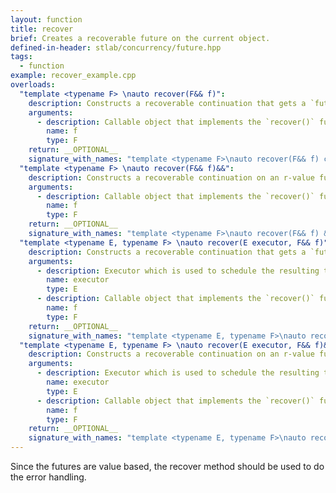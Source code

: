 ```yaml
---
layout: function
title: recover
brief: Creates a recoverable future on the current object.
defined-in-header: stlab/concurrency/future.hpp 
tags:
  - function  
example: recover_example.cpp
overloads:
  "template <typename F> \nauto recover(F&& f)":
    description: Constructs a recoverable continuation that gets a `future<T>` passed. It uses the same executor as this.
    arguments:
      - description: Callable object that implements the `recover()` function. Its parameter must be of type of this `future<T>` instance.
        name: f
        type: F
    return: __OPTIONAL__
    signature_with_names: "template <typename F>\nauto recover(F&& f) const"
  "template <typename F> \nauto recover(F&& f)&&":
    description: Constructs a recoverable continuation on an r-value future. It gets a `future<T>` passed. It uses the same executor as this.
    arguments:
      - description: Callable object that implements the `recover()` function. Its parameter must be of type of this `future<T>` instance.
        name: f
        type: F
    return: __OPTIONAL__
    signature_with_names: "template <typename F>\nauto recover(F&& f) &&" 
  "template <typename E, typename F> \nauto recover(E executor, F&& f)":
    description: Constructs a recoverable continuation that gets a `future<T>` passed. It uses the provided executor.
    arguments:
      - description: Executor which is used to schedule the resulting task
        name: executor
        type: E
      - description: Callable object that implements the `recover()` function. Its parameter must be of type of this `future<T>` instance.
        name: f
        type: F
    return: __OPTIONAL__
    signature_with_names: "template <typename E, typename F>\nauto recover(E executor, F&& f) const"
  "template <typename E, typename F> \nauto recover(E executor, F&& f)&&":
    description: Constructs a recoverable continuation on an r-value future. It gets a `future<T>` passed. It uses the the provided executor.
    arguments:
      - description: Executor which is used to schedule the resulting task
        name: executor
        type: E
      - description: Callable object that implements the `recover()` function. Its parameter must be of type of this `future<T>` instance.
        name: f
        type: F
    return: __OPTIONAL__
    signature_with_names: "template <typename E, typename F>\nauto recover(E executor, F&& f) &&"
---
```

Since the futures are value based, the recover method should be used to do the error handling.
